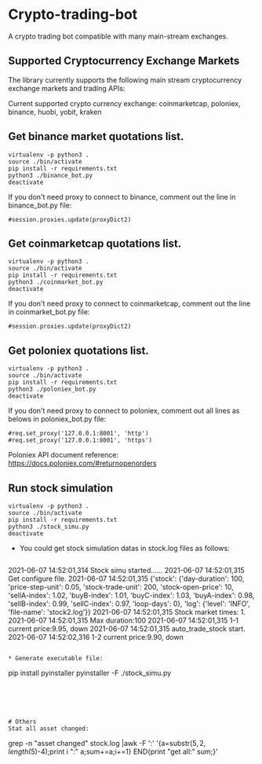 # Crypto-trading-bot 
A crypto trading bot compatible with many main-stream exchanges.

## Supported Cryptocurrency Exchange Markets
The library currently supports the following main stream cryptocurrency exchange markets and trading APIs:

Current supported crypto currency exchange:
coinmarketcap, poloniex, binance, huobi, yobit, kraken


## Get binance market quotations list.
```
virtualenv -p python3 .
source ./bin/activate
pip install -r requirements.txt
python3 ./binance_bot.py
deactivate
```
If you don't need proxy to connect to binance, comment out the line in binance_bot.py file:
```.python
#session.proxies.update(proxyDict2)
```






## Get coinmarketcap quotations list.
```
virtualenv -p python3 .
source ./bin/activate
pip install -r requirements.txt
python3 ./coinmarket_bot.py
deactivate
```
If you don't need proxy to connect to coinmarketcap, comment out the line in coinmarket_bot.py file:
```.python
#session.proxies.update(proxyDict2)
```






## Get poloniex quotations list.
```
virtualenv -p python3 .
source ./bin/activate
pip install -r requirements.txt
python3 ./poloniex_bot.py
deactivate
```
If you don't need proxy to connect to poloniex, comment out all lines as belows in poloniex_bot.py file:
```.python
#req.set_proxy('127.0.0.1:8001', 'http')
#req.set_proxy('127.0.0.1:8001', 'https')
```
Poloniex API document reference:  
https://docs.poloniex.com/#returnopenorders



## Run stock simulation
```
virtualenv -p python3 .
source ./bin/activate
pip install -r requirements.txt
python3 ./stock_simu.py
deactivate
```
* You could get stock simulation datas in stock.log files as follows:
  ```.log
2021-06-07 14:52:01,314 Stock simu started......
2021-06-07 14:52:01,315 Get configure file.
2021-06-07 14:52:01,315 {'stock': {'day-duration': 100, 'price-step-unit': 0.05, 'stock-trade-unit': 200, 'stock-open-price': 10, 'sellA-index': 1.02, 'buyB-index': 1.01, 'buyC-index': 1.03, 'buyA-index': 0.98, 'sellB-index': 0.99, 'sellC-index': 0.97, 'loop-days': 0}, 'log': {'level': 'INFO', 'file-name': 'stock2.log'}}
2021-06-07 14:52:01,315 Stock market times: 1.
2021-06-07 14:52:01,315 Max duration:100
2021-06-07 14:52:01,315 1-1 current price:9.95, down
2021-06-07 14:52:01,315 auto_trade_stock start.
2021-06-07 14:52:02,316 1-2 current price:9.90, down
  ```
  
* Generate executable file:
```
pip install pyinstaller
pyinstaller -F ./stock_simu.py
```





# Others
Stat all asset changed:
```
grep -n "asset changed" stock.log |awk -F ':' '{a=substr($5, 2, length($5)-4);print i ":"  a;sum+=a;i+=1} END{print "get all:" sum;}'
```
